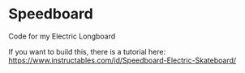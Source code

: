 # Speedboard
Code for my Electric Longboard

If you want to build this, there is a tutorial here: 
https://www.instructables.com/id/Speedboard-Electric-Skateboard/
